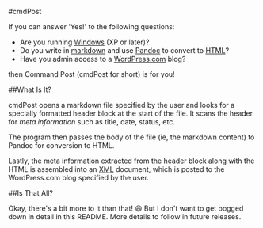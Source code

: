 #cmdPost

If you can answer 'Yes!' to the following questions:

* Are you running [Windows] (XP or later)?
* Do you write in [markdown] and use [Pandoc] to convert to [HTML]?
* Have you admin access to a [WordPress.com][wp] blog?

then Command Post (cmdPost for short) is for you!

##What Is It?

cmdPost opens a markdown file specified by the user and looks for a specially
formatted header block at the start of the file. It scans the header for _meta
information_ such as title, date, status, etc.

The program then passes the body of the file (ie, the markdown content) to
Pandoc for conversion to HTML.

Lastly, the meta information extracted from the header block along with the HTML
is assembled into an [XML] document, which is posted to the WordPress.com blog
specified by the user.

##Is That All?

Okay, there's a bit more to it than that! :smile: But I don't want to get bogged
down in detail in this README. More details to follow in future releases.

[windows]: http://windows.microsoft.com/
[markdown]: http://daringfireball.net/projects/markdown/
[pandoc]: http://www.pandoc.org/
[wp]: https://wordpress.com/
[html]: http://www.w3.org/html/
[xml]: http://www.w3.org/TR/REC-xml/
